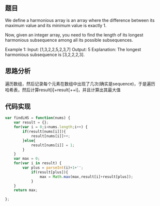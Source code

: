 ## 题目
We define a harmonious array is an array where the difference between its maximum value and its minimum value is exactly 1.

Now, given an integer array, you need to find the length of its longest harmonious subsequence among all its possible subsequences.

Example 1:
Input: [1,3,2,2,5,2,3,7]
Output: 5
Explanation: The longest harmonious subsequence is [3,2,2,2,3].

## 思路分析
遍历数组，然后记录每个元素在数组中出现了几次(确实是sequence)，于是遍历哈希表，然后计算result[i]+result[++i]，并且计算出其最大值

## 代码实现
``` javascript
var findLHS = function(nums) {
    var result = {};
    for(var i = 0;i<nums.length;i++) {
        if(result[nums[i]]){
            result[nums[i]]++;
        }else{
            result[nums[i]] = 1;
        }
    }
    var max = 0;
    for(var i in result) {
        var plus = parseInt(i)+1+'';
    		if(result[plus]){
    			max = Math.max(max,result[i]+result[plus]);
    		}        
    }
    return max;
    
};
```
